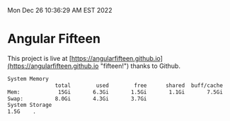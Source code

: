 Mon Dec 26 10:36:29 AM EST 2022

# Angular Fifteen


This project is live at [https://angularfifteen.github.io](https://angularfifteen.github.io "fifteen!") thanks to Github.

```bash
System Memory
               total        used        free      shared  buff/cache   available
Mem:            15Gi       6.3Gi       1.5Gi       1.1Gi       7.5Gi       7.4Gi
Swap:          8.0Gi       4.3Gi       3.7Gi
System Storage
1.5G	.
```
```bash

